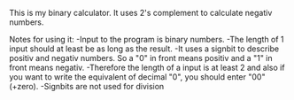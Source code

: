This is my binary calculator.
It uses 2's complement to calculate negativ numbers.

Notes for using it:
-Input to the program is binary numbers.
-The length of 1 input should at least be as long as the result.
-It uses a signbit to describe positiv and negativ numbers. So a "0" in front means positiv and a "1" in front means negativ.
-Therefore the length of a input is at least 2 and also if you want to write the equivalent of decimal "0", you should enter "00" 
(+zero). 
-Signbits are not used for division
